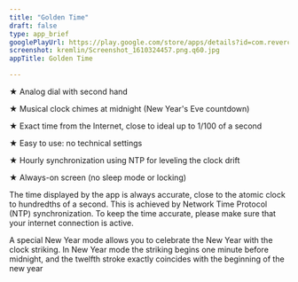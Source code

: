 ```yaml
---
title: "Golden Time"
draft: false
type: app_brief
googlePlayUrl: https://play.google.com/store/apps/details?id=com.revercode.klock
screenshot: kremlin/Screenshot_1610324457.png.q60.jpg
appTitle: Golden Time    

---
```


★ Analog dial with second hand

★ Musical clock chimes at midnight (New Year's Eve countdown)

★ Exact time from the Internet, close to ideal up to 1/100 of a second

★ Easy to use: no technical settings

★ Hourly synchronization using NTP for leveling the clock drift

★ Always-on screen (no sleep mode or locking)

<!-- section break -->

The time displayed by the app is always accurate, close to the atomic clock to hundredths of a second. This is achieved by Network Time Protocol (NTP) synchronization. To keep the time accurate, please make sure that your internet connection is active.

A special New Year mode allows you to celebrate the New Year with the clock striking. In New Year mode the striking begins one minute before midnight, and the twelfth stroke exactly coincides with the beginning of the new year